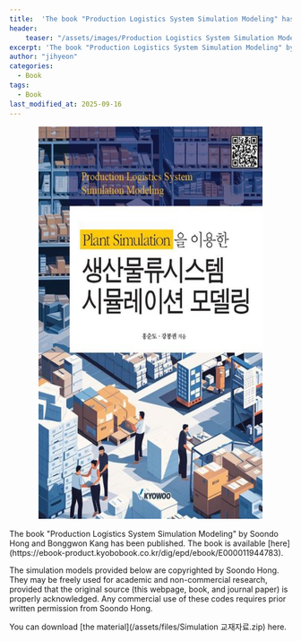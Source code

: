 ```yaml
---
title:  'The book "Production Logistics System Simulation Modeling" has been published'
header:
    teaser: "/assets/images/Production Logistics System Simulation Modeling.jpg"
excerpt: 'The book "Production Logistics System Simulation Modeling" by Soondo Hong and Bonggwon Kang has been published.'
author: "jihyeon"
categories:
  - Book
tags:
  - Book
last_modified_at: 2025-09-16
---
```

<div align="center"><img align="center" width="400" height="700" style="border: 1px solid white" src="/assets/images/Production Logistics System Simulation Modeling.jpg"></div>
<br>
The book "Production Logistics System Simulation Modeling" by Soondo Hong and Bonggwon Kang has been published. The book is available [here](https://ebook-product.kyobobook.co.kr/dig/epd/ebook/E000011944783). 

The simulation models provided below are copyrighted by Soondo Hong. They may be freely used for academic and non-commercial research, provided that the original source (this webpage, book, and journal paper) is properly acknowledged. Any commercial use of these codes requires prior written permission from Soondo Hong.

You can download [the material](/assets/files/Simulation 교재자료.zip) here.
